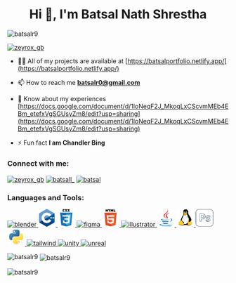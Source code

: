 <h1 align="center">Hi 👋, I'm Batsal Nath Shrestha</h1>
<p align="left"> <img src="https://komarev.com/ghpvc/?username=batsalr9&label=Profile%20views&color=0e75b6&style=flat" alt="batsalr9" /> </p>

<p align="left"> <a href="https://twitter.com/zeyrox_gb" target="blank"><img src="https://img.shields.io/twitter/follow/zeyrox_gb?logo=twitter&style=for-the-badge" alt="zeyrox_gb" /></a> </p>

- 👨‍💻 All of my projects are available at [https://batsalportfolio.netlify.app/](https://batsalportfolio.netlify.app/)

- 📫 How to reach me **batsalr0@gmail.com**

- 📄 Know about my experiences [https://docs.google.com/document/d/1loNeqF2J_MkoqLxCScvmMEb4EBm_etefxVgSGUsyZm8/edit?usp=sharing](https://docs.google.com/document/d/1loNeqF2J_MkoqLxCScvmMEb4EBm_etefxVgSGUsyZm8/edit?usp=sharing)

- ⚡ Fun fact **I am Chandler Bing**

<h3 align="left">Connect with me:</h3>
<p align="left">
<a href="https://twitter.com/zeyrox_gb" target="blank"><img align="center" src="https://raw.githubusercontent.com/rahuldkjain/github-profile-readme-generator/master/src/images/icons/Social/twitter.svg" alt="zeyrox_gb" height="30" width="40" /></a>
<a href="https://instagram.com/batsall_" target="blank"><img align="center" src="https://raw.githubusercontent.com/rahuldkjain/github-profile-readme-generator/master/src/images/icons/Social/instagram.svg" alt="batsall_" height="30" width="40" /></a>
<a href="https://www.youtube.com/c/@batsalr0" target="blank"><img align="center" src="https://raw.githubusercontent.com/rahuldkjain/github-profile-readme-generator/master/src/images/icons/Social/youtube.svg" alt="batsal" height="30" width="40" /></a>
</p>

<h3 align="left">Languages and Tools:</h3>
<p align="left"> <a href="https://www.blender.org/" target="_blank" rel="noreferrer"> <img src="https://download.blender.org/branding/community/blender_community_badge_white.svg" alt="blender" width="40" height="40"/> </a> <a href="https://www.w3schools.com/cpp/" target="_blank" rel="noreferrer"> <img src="https://raw.githubusercontent.com/devicons/devicon/master/icons/cplusplus/cplusplus-original.svg" alt="cplusplus" width="40" height="40"/> </a> <a href="https://www.w3schools.com/css/" target="_blank" rel="noreferrer"> <img src="https://raw.githubusercontent.com/devicons/devicon/master/icons/css3/css3-original-wordmark.svg" alt="css3" width="40" height="40"/> </a> <a href="https://www.figma.com/" target="_blank" rel="noreferrer"> <img src="https://www.vectorlogo.zone/logos/figma/figma-icon.svg" alt="figma" width="40" height="40"/> </a> <a href="https://www.w3.org/html/" target="_blank" rel="noreferrer"> <img src="https://raw.githubusercontent.com/devicons/devicon/master/icons/html5/html5-original-wordmark.svg" alt="html5" width="40" height="40"/> </a> <a href="https://www.adobe.com/in/products/illustrator.html" target="_blank" rel="noreferrer"> <img src="https://www.vectorlogo.zone/logos/adobe_illustrator/adobe_illustrator-icon.svg" alt="illustrator" width="40" height="40"/> </a> <a href="https://www.java.com" target="_blank" rel="noreferrer"> <img src="https://raw.githubusercontent.com/devicons/devicon/master/icons/java/java-original.svg" alt="java" width="40" height="40"/> </a> <a href="https://www.linux.org/" target="_blank" rel="noreferrer"> <img src="https://raw.githubusercontent.com/devicons/devicon/master/icons/linux/linux-original.svg" alt="linux" width="40" height="40"/> </a> <a href="https://www.photoshop.com/en" target="_blank" rel="noreferrer"> <img src="https://raw.githubusercontent.com/devicons/devicon/master/icons/photoshop/photoshop-line.svg" alt="photoshop" width="40" height="40"/> </a> <a href="https://www.python.org" target="_blank" rel="noreferrer"> <img src="https://raw.githubusercontent.com/devicons/devicon/master/icons/python/python-original.svg" alt="python" width="40" height="40"/> </a> <a href="https://tailwindcss.com/" target="_blank" rel="noreferrer"> <img src="https://www.vectorlogo.zone/logos/tailwindcss/tailwindcss-icon.svg" alt="tailwind" width="40" height="40"/> </a> <a href="https://unity.com/" target="_blank" rel="noreferrer"> <img src="https://www.vectorlogo.zone/logos/unity3d/unity3d-icon.svg" alt="unity" width="40" height="40"/> </a> <a href="https://unrealengine.com/" target="_blank" rel="noreferrer"> <img src="https://raw.githubusercontent.com/kenangundogan/fontisto/036b7eca71aab1bef8e6a0518f7329f13ed62f6b/icons/svg/brand/unreal-engine.svg" alt="unreal" width="40" height="40"/> </a> </p>

<p><img align="left" src="https://github-readme-stats.vercel.app/api/top-langs?username=batsalr9&show_icons=true&locale=en&layout=compact" alt="batsalr9" /></p>

<p>&nbsp;<img align="center" src="https://github-readme-stats.vercel.app/api?username=batsalr9&show_icons=true&locale=en" alt="batsalr9" /></p>

<p><img align="center" src="https://github-readme-streak-stats.herokuapp.com/?user=batsalr9&" alt="batsalr9" /></p>
